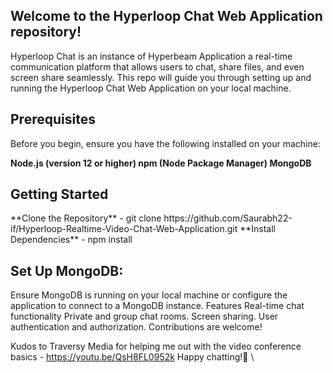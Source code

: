 <h2>Welcome to the Hyperloop Chat Web Application repository!</h2>
Hyperloop Chat is an instance of Hyperbeam Application a real-time communication platform that allows users to chat, share files, and even screen share seamlessly. This repo will guide you through setting up and running the Hyperloop Chat Web Application on your local machine.

<h2>Prerequisites</h2>
Before you begin, ensure you have the following installed on your machine:

**Node.js (version 12 or higher)
npm (Node Package Manager)
MongoDB**

<h2>Getting Started</h2>
**Clone the Repository** - git clone https://github.com/Saurabh22-if/Hyperloop-Realtime-Video-Chat-Web-Application.git
**Install Dependencies** - npm install

<h2>Set Up MongoDB:</h2>
Ensure MongoDB is running on your local machine or configure the application to connect to a MongoDB instance.

</h2>Features</h2>
Real-time chat functionality
Private and group chat rooms.
Screen sharing.
User authentication and authorization.
Contributions are welcome!

Kudos to Traversy Media for helping me out with the video conference basics - https://youtu.be/QsH8FL0952k
Happy chatting!🚀
\
